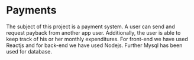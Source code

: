 # Payments
The subject of this project is a payment system. A user can send and request payback from another app user. Additionally, the user is able to keep track of his or her monthly expenditures.
For front-end we have used Reactjs and for back-end we have used Nodejs. Further Mysql has been used for database.

